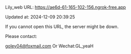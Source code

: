 Lily_web URL: https://ae6d-61-165-102-156.ngrok-free.app

Updated at: 2024-12-09 20:39:25

If you cannot open this URL, the server might be down.

Please contact: 

goley04@foxmail.com Or Wechat:GL_yeaH